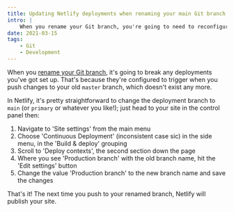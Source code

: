 ```yaml
---
title: Updating Netlify deployments when renaming your main Git branch
intro: |
    When you rename your Git branch, you're going to need to reconfigure any Netlify deployments that are set up to watch your old `master` branch.
date: 2021-03-15
tags:
    - Git
    - Development
---
```


When you [rename your Git branch](/blog/empathy-and-renaming-my-master-branch-to-main), it's going to break any deployments you've got set up. That's because they're configured to trigger when you push changes to your old `master` branch, which doesn't exist any more.

In Netlify, it's pretty straightforward to change the deployment branch to `main` (or `primary` or whatever you like!); just head to your site in the control panel then:

1. Navigate to 'Site settings' from the main menu
2. Choose 'Continuous Deployment' (inconsistent case sic) in the side menu, in the 'Build & deploy' grouping
3. Scroll to 'Deploy contexts', the second section down the page
4. Where you see 'Production branch' with the old branch name, hit the 'Edit settings' button
5. Change the value 'Production branch' to the new branch name and save the changes

That's it! The next time you push to your renamed branch, Netlify will publish your site.
